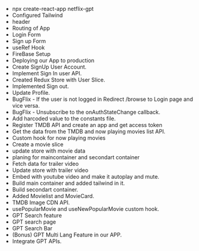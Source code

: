 <!-- Netflix GPT -->

- npx create-react-app netflix-gpt
- Configured Tailwind
- header
- Routing of App
- Login Form
- Sign up Form
- useRef Hook
- FireBase Setup
- Deploying our App to production
- Create SignUp User Account.
- Implement Sign In user API.
- Created Redux Store with User Slice.
- Implemented Sign out.
- Update Profile.
- BugFlix - If the user is not logged in Redirect /browse to Login page and vice versa.
- BugFlix - Unsubscribe to the onAuthStateChange callback.
- Add harcoded value to the constants file.
- Register TMDB API and create an app and get access token
- Get the data from the TMDB and now playing movies list API.
- Custom hook for now playing movies
- Create a movie slice
- update store with movie data
- planing for maincontainer and secondart container
- Fetch data for trailer video
- Update store with trailer video
- Embed with youtube video and make it autoplay and mute.
- Build main container and added tailwind in it.
- Build secondart container.
- Added Movielist and MovieCard.
- TMDB Image CDN API.
- usePopularMovie and useNewPopularMovie custom hook.
- GPT Search feature
- GPT search page
- GPT Search Bar
- (Bonus) GPT Multi Lang Feature in our APP.
- Integrate GPT APIs.
